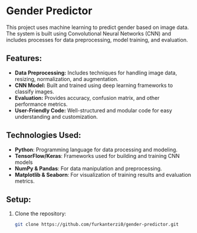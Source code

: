 # Gender Predictor

This project uses machine learning to predict gender based on image data. The system is built using Convolutional Neural Networks (CNN) and includes processes for data preprocessing, model training, and evaluation.

## Features:
- **Data Preprocessing:** Includes techniques for handling image data, resizing, normalization, and augmentation.
- **CNN Model:** Built and trained using deep learning frameworks to classify images.
- **Evaluation:** Provides accuracy, confusion matrix, and other performance metrics.
- **User-Friendly Code:** Well-structured and modular code for easy understanding and customization.

## Technologies Used:
- **Python**: Programming language for data processing and modeling.
- **TensorFlow/Keras**: Frameworks used for building and training CNN models
- **NumPy & Pandas**: For data manipulation and preprocessing.
- **Matplotlib & Seaborn**: For visualization of training results and evaluation metrics.

## Setup:
1. Clone the repository:
   ```bash
   git clone https://github.com/furkanterzi0/gender-predictor.git
